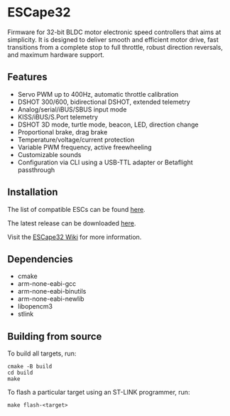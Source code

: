 ESCape32
========

Firmware for 32-bit BLDC motor electronic speed controllers that aims at simplicity. It is designed to deliver smooth and efficient motor drive, fast transitions from a complete stop to full throttle, robust direction reversals, and maximum hardware support.


Features
--------

+ Servo PWM up to 400Hz, automatic throttle calibration
+ DSHOT 300/600, bidirectional DSHOT, extended telemetry
+ Analog/serial/iBUS/SBUS input mode
+ KISS/iBUS/S.Port telemetry
+ DSHOT 3D mode, turtle mode, beacon, LED, direction change
+ Proportional brake, drag brake
+ Temperature/voltage/current protection
+ Variable PWM frequency, active freewheeling
+ Customizable sounds
+ Configuration via CLI using a USB-TTL adapter or Betaflight passthrough


Installation
------------

The list of compatible ESCs can be found [here](https://github.com/neoxic/ESCape32/wiki/Targets).

The latest release can be downloaded [here](https://github.com/neoxic/ESCape32/releases).

Visit the [ESCape32 Wiki](https://github.com/neoxic/ESCape32/wiki) for more information.


Dependencies
------------

+ cmake
+ arm-none-eabi-gcc
+ arm-none-eabi-binutils
+ arm-none-eabi-newlib
+ libopencm3
+ stlink


Building from source
--------------------

To build all targets, run:

```
cmake -B build
cd build
make
```

To flash a particular target using an ST-LINK programmer, run:

```
make flash-<target>
```
